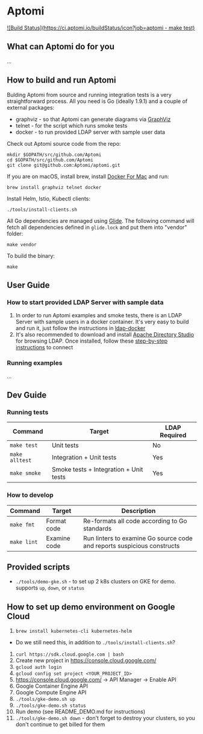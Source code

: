 # Aptomi

[![Build Status](https://ci.aptomi.io/buildStatus/icon?job=aptomi - make test)](https://ci.aptomi.io/job/aptomi%20-%20make%20test/)

## What can Aptomi do for you
...

## How to build and run Aptomi
Bulding Aptomi from source and running integration tests is a very straightforward process. All you need is Go (ideally 1.9.1) and a couple of external packages:
* graphviz - so that Aptomi can generate diagrams via [GraphViz](http://www.graphviz.org/Download..php)
* telnet - for the script which runs smoke tests
* docker - to run provided LDAP server with sample user data

Check out Aptomi source code from the repo:
```
mkdir $GOPATH/src/github.com/Aptomi
cd $GOPATH/src/github.com/Aptomi
git clone git@github.com:Aptomi/aptomi.git
```

If you are on macOS, install brew, install [Docker For Mac](https://docs.docker.com/docker-for-mac/install/) and run: 
```
brew install graphviz telnet docker
```

Install Helm, Istio, Kubectl clients:
```
./tools/install-clients.sh
```

All Go dependencies are managed using [Glide](https://glide.sh/). The following command will fetch all dependencies defined in `glide.lock` and put them into "vendor" folder:
```
make vendor 
```

To build the binary:
```
make 
```

## User Guide

### How to start provided LDAP Server with sample data
1. In order to run Aptomi examples and smoke tests, there is an LDAP Server with sample users in a docker container. It's very easy to build and run it, just follow the instructions in [ldap-docker](tools/ldap-docker/README.md)
2. It's also recommended to download and install [Apache Directory Studio](http://directory.apache.org/studio/) for browsing LDAP. Once installed, follow these [step-by-step instructions](http://directory.apache.org/apacheds/basic-ug/1.4.2-changing-admin-password.html) to connect

### Running examples
...

## Dev Guide

### Running tests

Command    | Target          | LDAP Required
-----------|-----------------|--------------
```make test```    | Unit tests | No
```make alltest``` | Integration + Unit tests | Yes
```make smoke```   | Smoke tests + Integration + Unit tests | Yes

### How to develop
Command     | Target          | Description
------------|-----------------|--------------
```make fmt```  | Format code | Re-formats all code according to Go standards
```make lint``` | Examine code | Run linters to examine Go source code and reports suspicious constructs

## Provided scripts
* `./tools/demo-gke.sh` - to set up 2 k8s clusters on GKE for demo. supports `up`, `down`, or `status`

## How to set up demo environment on Google Cloud
1. ```brew install kubernetes-cli kubernetes-helm```
  * Do we still need this, in addition to `./tools/install-clients.sh`?
1. ```curl https://sdk.cloud.google.com | bash```
1. Create new project in https://console.cloud.google.com/
1. ```gcloud auth login```
1. ```gcloud config set project <YOUR_PROJECT_ID>```
1. https://console.cloud.google.com/ -> API Manager -> Enable API
  1. Google Container Engine API
  1. Google Compute Engine API
1. ```./tools/gke-demo.sh up```
1. ```./tools/gke-demo.sh status```
1. Run demo (see README_DEMO.md for instructions)
1. ```./tools/gke-demo.sh down``` - don't forget to destroy your clusters, so you don't continue to get billed for them
